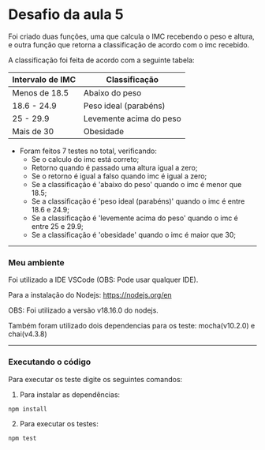 # Desafio da aula 5
Foi criado duas funções, uma que calcula o IMC recebendo o peso e altura, e outra função que retorna a classificação de acordo com o imc recebido.

A classificação foi feita de acordo com a seguinte tabela:

| Intervalo de IMC | Classificação         |
|-------------------|-----------------------|
| Menos de 18.5     | Abaixo do peso        |
| 18.6 - 24.9       | Peso ideal (parabéns) |
| 25 - 29.9         | Levemente acima do peso|
| Mais de 30         | Obesidade       |

- Foram feitos 7 testes no total, verificando:
    - Se o calculo do imc está correto;
    - Retorno quando é passado uma altura igual a zero;
    - Se o retorno é igual a falso quando imc é igual a zero;
    - Se a classificação é 'abaixo do peso' quando o imc é menor que 18.5;
    - Se a classificação é 'peso ideal (parabéns)' quando o imc é entre 18.6 e 24.9;
    - Se a classificação é 'levemente acima do peso' quando o imc é entre 25 e 29.9;
    - Se a classificação é 'obesidade' quando o imc é maior que 30;

---
### Meu ambiente
Foi utilizado a IDE VSCode (OBS: Pode usar qualquer IDE).

Para a instalação do Nodejs: https://nodejs.org/en 

OBS: Foi utilizado a versão v18.16.0 do nodejs.

Também foram utilizado dois dependencias para os teste: mocha(v10.2.0) e chai(v4.3.8)


---
### Executando o código

Para executar os teste digite os seguintes comandos:

1. Para instalar as dependências:
```
npm install
```
2. Para executar os testes:
```
npm test
```
